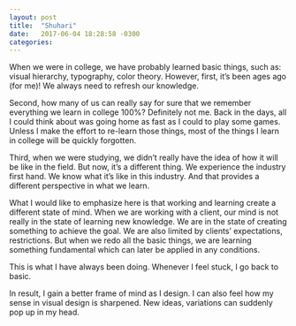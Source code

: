 ```yaml
---
layout: post
title:  "Shuhari"
date:   2017-06-04 18:28:58 -0300
categories:
---
```


When we were in college, we have probably learned basic things, such as: visual hierarchy, typography, color theory. However, first, it’s been ages ago (for me)! We always need to refresh our knowledge.

Second, how many of us can really say for sure that we remember everything we learn in college 100%? Definitely not me. Back in the days, all I could think about was going home as fast as I could to play some games. Unless I make the effort to re-learn those things, most of the things I learn in college will be quickly forgotten.

Third, when we were studying, we didn’t really have the idea of how it will be like in the field. But now, it’s a different thing. We experience the industry first hand. We know what it’s like in this industry. And that provides a different perspective in what we learn.

What I would like to emphasize here is that working and learning create a different state of mind. When we are working with a client, our mind is not really in the state of learning new knowledge. We are in the state of creating something to achieve the goal. We are also limited by clients’ expectations, restrictions. But when we redo all the basic things, we are learning something fundamental which can later be applied in any conditions.

This is what I have always been doing. Whenever I feel stuck, I go back to basic.

In result, I gain a better frame of mind as I design. I can also feel how my sense in visual design is sharpened. New ideas, variations can suddenly pop up in my head.

